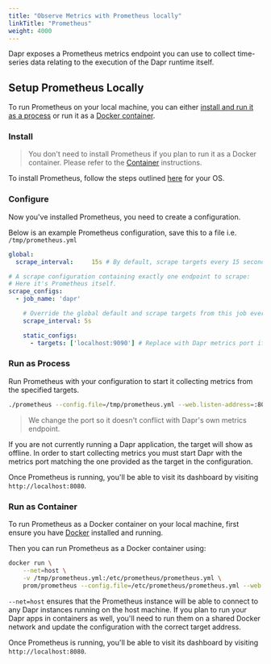 ```yaml
---
title: "Observe Metrics with Prometheus locally"
linkTitle: "Prometheus"
weight: 4000
---
```


Dapr exposes a Prometheus metrics endpoint you can use to collect time-series
data relating to the execution of the Dapr runtime itself.

## Setup Prometheus Locally
To run Prometheus on your local machine, you can either [install and run it as a process](#install) or run it as a [Docker container](#Run-as-Container).

### Install
> You don't need to install Prometheus if you plan to run it as a Docker container. Please refer to the [Container](#Run-as-Container) instructions.

To install Prometheus, follow the steps outlined [here](https://prometheus.io/docs/prometheus/latest/getting_started/) for your OS.

### Configure
Now you've installed Prometheus, you need to create a configuration.

Below is an example Prometheus configuration, save this to a file i.e. `/tmp/prometheus.yml`
```yaml
global:
  scrape_interval:     15s # By default, scrape targets every 15 seconds.

# A scrape configuration containing exactly one endpoint to scrape:
# Here it's Prometheus itself.
scrape_configs:
  - job_name: 'dapr'

    # Override the global default and scrape targets from this job every 5 seconds.
    scrape_interval: 5s

    static_configs:
      - targets: ['localhost:9090'] # Replace with Dapr metrics port if not default
```

### Run as Process
Run Prometheus with your configuration to start it collecting metrics from the specified targets.
```bash
./prometheus --config.file=/tmp/prometheus.yml --web.listen-address=:8080
```
> We change the port so it doesn't conflict with Dapr's own metrics endpoint.

If you are not currently running a Dapr application, the target will show as offline. In order to start
collecting metrics you must start Dapr with the metrics port matching the one provided as the target in the configuration.

Once Prometheus is running, you'll be able to visit its dashboard by visiting `http://localhost:8080`.

### Run as Container
To run Prometheus as a Docker container on your local machine, first ensure you have [Docker](https://docs.docker.com/install/) installed and running.

Then you can run Prometheus as a Docker container using:
```bash
docker run \
    --net=host \
    -v /tmp/prometheus.yml:/etc/prometheus/prometheus.yml \
    prom/prometheus --config.file=/etc/prometheus/prometheus.yml --web.listen-address=:8080
```
`--net=host` ensures that the Prometheus instance will be able to connect to any Dapr instances running on the host machine. If you plan to run your Dapr apps in containers as well, you'll need to run them on a shared Docker network and update the configuration with the correct target address.

Once Prometheus is running, you'll be able to visit its dashboard by visiting `http://localhost:8080`.
